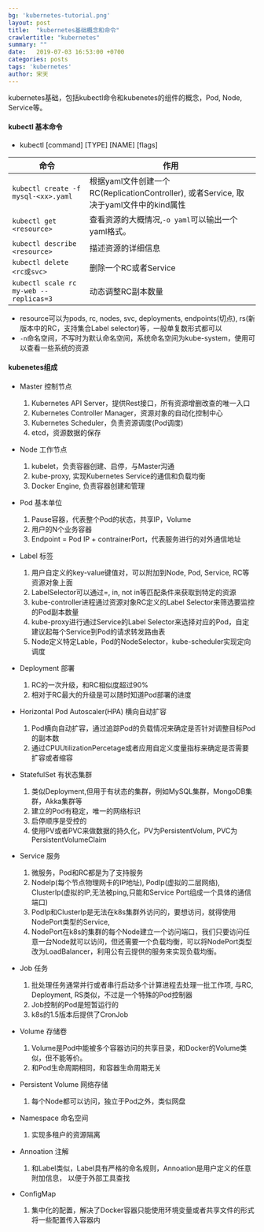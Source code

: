 ```yaml
---
bg: 'kubernetes-tutorial.png'
layout: post
title:  "kubernetes基础概念和命令"
crawlertitle: "kubernetes"
summary: ""
date:   2019-07-03 16:53:00 +0700
categories: posts
tags: 'kubernetes'
author: 宋天
---
```


kubernetes基础，包括kubectl命令和kubenetes的组件的概念，Pod, Node, Service等。



#### kubectl 基本命令

- kubectl [command] [TYPE] [NAME] [flags]

命令 | 作用
---|---
`kubectl create -f mysql-<xx>.yaml`  | 根据yaml文件创建一个RC(ReplicationController), 或者Service, 取决于yaml文件中的kind属性
`kubectl get <resource>` |  查看资源的大概情况,`-o yaml`可以输出一个yaml格式。
`kubectl describe <resource>` | 描述资源的详细信息
`kubectl delete <rc或svc>` |删除一个RC或者Service
`kubectl scale rc my-web --replicas=3` | 动态调整RC副本数量

- resource可以为pods, rc, nodes, svc, deployments, endpoints(切点), rs(新版本中的RC，支持集合Label selector)等，一般单复数形式都可以
- `-n`命名空间，不写时为默认命名空间，系统命名空间为kube-system，使用可以查看一些系统的资源




#### kubenetes组成

- Master 控制节点
    1. Kubernetes API Server，提供Rest接口，所有资源增删改查的唯一入口
    2. Kubernetes Controller Manager，资源对象的自动化控制中心
    3. Kubernetes Scheduler，负责资源调度(Pod调度)
    4. etcd，资源数据的保存

- Node 工作节点
    1. kubelet，负责容器创建、启停，与Master沟通
    2. kube-proxy, 实现Kubernetes Service的通信和负载均衡
    3. Docker Engine, 负责容器创建和管理

- Pod 基本单位
    1. Pause容器，代表整个Pod的状态，共享IP，Volume
    2. 用户的N个业务容器
    3. Endpoint = Pod IP + contrainerPort，代表服务进行的对外通信地址

- Label 标签
    1. 用户自定义的key-value键值对，可以附加到Node, Pod, Service, RC等资源对象上面
    2. LabelSelector可以通过=, in, not in等匹配条件来获取到特定的资源
    3. kube-controller进程通过资源对象RC定义的Label Selector来筛选要监控的Pod副本数量
    4. kube-proxy进行通过Service的Label Selector来选择对应的Pod，自定建议起每个Service到Pod的请求转发路由表
    5. Node定义特定Lable，Pod的NodeSelector，kube-scheduler实现定向调度

- Deployment 部署
    1. RC的一次升级，和RC相似度超过90%
    2. 相对于RC最大的升级是可以随时知道Pod部署的进度

- Horizontal Pod Autoscaler(HPA) 横向自动扩容
    1. Pod横向自动扩容，通过追踪Pod的负载情况来确定是否针对调整目标Pod的副本数
    2. 通过CPUUtilizationPercetage或者应用自定义度量指标来确定是否需要扩容或者缩容

- StatefulSet 有状态集群
    1. 类似Deployment,但用于有状态的集群，例如MySQL集群，MongoDB集群，Akka集群等
    2. 建立的Pod有稳定，唯一的网络标识
    3. 启停顺序是受控的
    4. 使用PV或者PVC来做数据的持久化，PV为PersistentVolum, PVC为PersistentVolumeClaim

- Service 服务
    1. 微服务，Pod和RC都是为了支持服务
    2. NodeIp(每个节点物理网卡的IP地址), PodIp(虚拟的二层网络), ClusterIp(虚拟的IP,无法被ping,只能和Service Port组成一个具体的通信端口)
    3. PodIp和ClusterIp是无法在k8s集群外访问的，要想访问，就得使用NodePort类型的Service,
    4. NodePort在k8s的集群的每个Node建立一个访问端口，我们只要访问任意一台Node就可以访问，但还需要一个负载均衡，可以将NodePort类型改为LoadBalancer，利用公有云提供的服务来实现负载均衡。

- Job 任务
    1. 批处理任务通常并行或者串行启动多个计算进程去处理一批工作项, 与RC, Deployment, RS类似，不过是一个特殊的Pod控制器
    2. Job控制的Pod是短暂运行的
    3. k8s的1.5版本后提供了CronJob

- Volume 存储卷
    1. Volume是Pod中能被多个容器访问的共享目录，和Docker的Volume类似，但不能等价。
    2. 和Pod生命周期相同，和容器生命周期无关

- Persistent Volume 网络存储
    1. 每个Node都可以访问，独立于Pod之外，类似网盘

- Namespace 命名空间
    1. 实现多租户的资源隔离

- Annoation 注解
    1. 和Label类似，Label具有严格的命名规则，Annoation是用户定义的任意附加信息， 以便于外部工具查找

- ConfigMap 
    1. 集中化的配置，解决了Docker容器只能使用环境变量或者共享文件的形式将一些配置传入容器内
